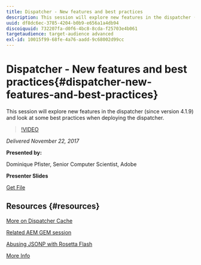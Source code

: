 ```yaml
---
title: Dispatcher - New features and best practices
description: This session will explore new features in the dispatcher (since version 4.1.9) and look at some best practices when deploying the dispatcher.
uuid: df8dc6ec-3785-4204-b0b9-e656a1a4db94
discoiquuid: 732207fa-d0f6-4bc8-8cda-f25703e4b061
targetaudience: target-audience advanced
exl-id: 10015f99-68fe-4a76-aadd-9c68002d99cc
---
```

# Dispatcher - New features and best practices{#dispatcher-new-features-and-best-practices}

This session will explore new features in the dispatcher (since version 4.1.9) and look at some best practices when deploying the dispatcher.

>[!VIDEO](https://video.tv.adobe.com/v/20842/?quality=9)

*Delivered November 22, 2017*

**Presented by:**

Dominique Pfister, Senior Computer Scientist, Adobe

**Presenter Slides**

[Get File](assets/dispatcher-aemgemsnov2017.pdf)

## Resources {#resources}

[More on Dispatcher Cache](https://github.com/cqsupport/webinar-dispatchercache)

[Related AEM GEM session](https://docs.adobe.com/ddc/en/gems/dispatcher)

[Abusing JSONP with Rosetta Flash](https://miki.it/blog/2014/7/8/abusing-jsonp-with-rosetta-flash/)

[More Info](https://adobe-consulting-services.github.io/acs-aem-commons/features/dispatcher-ttl/index.html)

<!--
[Get back to the Overview](https://helpx.adobe.com/experience-manager/kt/eseminars/gems/aem-index.html)
-->
